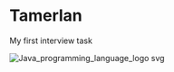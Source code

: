# Tamerlan
My first interview task


![Java_programming_language_logo svg](https://user-images.githubusercontent.com/29164777/224560734-1de45c8c-ac58-44bc-8fec-70bab9b60873.png)
